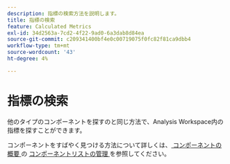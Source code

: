 ```yaml
---
description: 指標の検索方法を説明します。
title: 指標の検索
feature: Calculated Metrics
exl-id: 34d2563a-7cd2-4f22-9ad0-6a3dab8d84ea
source-git-commit: c209341400bf4e0c00719075f0fc82f81ca9dbb4
workflow-type: tm+mt
source-wordcount: '43'
ht-degree: 4%

---
```


# 指標の検索

他のタイプのコンポーネントを探すのと同じ方法で、Analysis Workspace内の指標を探すことができます。

コンポーネントをすばやく見つける方法について詳しくは、[ コンポーネントの概要 ](/help/components/overview.md#manage-the-component-list) の [ コンポーネントリストの管理 ](/help/components/overview.md) を参照してください。
